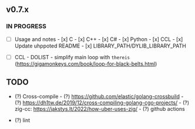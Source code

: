 ## v0.7.x

### IN PROGRESS

- [ ] Usage and notes
      - [x] C
      - [x] C++
      - [x] C#
      - [x] Python
      - [x] CCL
      - [x] Update uhppoted README
            - [x] LIBRARY_PATH/DYLIB_LIBRARY_PATH

- [ ] CCL
      - DOLIST
      - simplify main loop with `thereis` (https://gigamonkeys.com/book/loop-for-black-belts.html)

## TODO
- (?) Cross-compile
      - (?) https://github.com/elastic/golang-crossbuild
      - (?) https://dh1tw.de/2019/12/cross-compiling-golang-cgo-projects/
      - (?) zig-cc: https://jakstys.lt/2022/how-uber-uses-zig/
      - (?) github actions

- (?) lint

